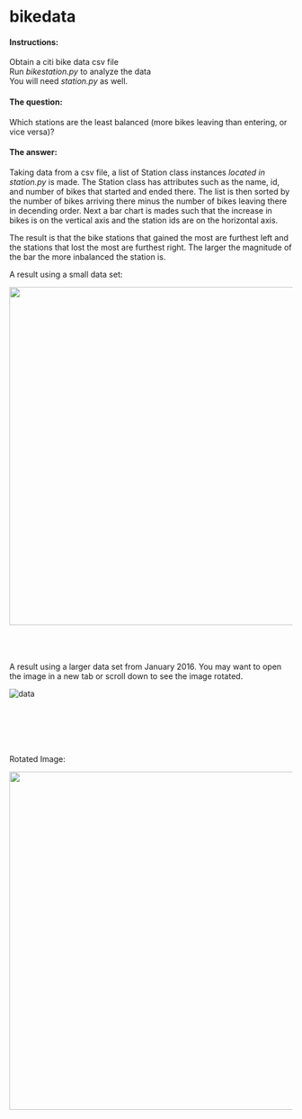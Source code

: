 # bikedata

#### Instructions:
Obtain a citi bike data csv file \
Run _bikestation.py_ to analyze the data \
You will need _station.py_ as well.




#### The question:
Which stations are the least balanced (more bikes leaving than entering, or vice versa)? 

#### The answer:
Taking data from a csv file, a list of Station class instances _located in station.py_ is made.
The Station class has attributes such as the name, id, and number of bikes that started and ended there.
The list is then sorted by the number of bikes arriving there minus the number of bikes leaving there in decending order.
Next a bar chart is mades such that the increase in bikes is on the vertical axis and the station ids are on the horizontal axis. 

The result is that the bike stations that gained the most are furthest left and the stations that lost the most are furthest right. The larger the magnitude of the bar the more inbalanced the station is.




A result using a small data set:


<img src="https://raw.githubusercontent.com/esilver0/bikedata/master/smalldataset.png" width="600">


\
\
\
A result using a larger data set from January 2016. You may want to open the image in a new tab or scroll down to see the image rotated.


![data](https://raw.githubusercontent.com/esilver0/bikedata/master/stationgraph.png)


\
\
\
\
\
Rotated Image:

<img src="https://raw.githubusercontent.com/esilver0/bikedata/master/stationgraph_rotated.png" width="600">

